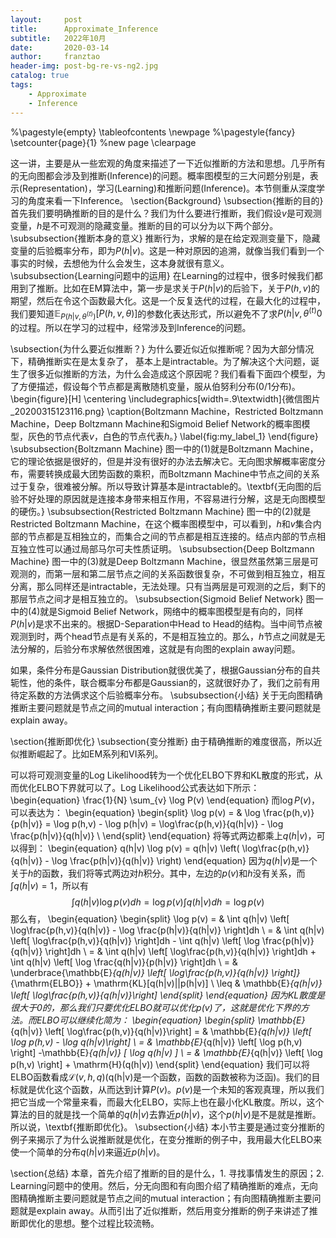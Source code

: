 ```yaml
---
layout:     post
title:      Approximate_Inference
subtitle:   2022年10月
date:       2020-03-14
author:     franztao
header-img: post-bg-re-vs-ng2.jpg
catalog: true
tags:
    - Approximate
    - Inference
---
```


    

%\pagestyle{empty}
\tableofcontents
\newpage
%\pagestyle{fancy}
\setcounter{page}{1} %new page
\clearpage

这一讲，主要是从一些宏观的角度来描述了一下近似推断的方法和思想。几乎所有的无向图都会涉及到推断(Inference)的问题。概率图模型的三大问题分别是，表示(Representation)，学习(Learning)和推断问题(Inference)。本节侧重从深度学习的角度来看一下Inference。
\section{Background}
\subsection{推断的目的}
首先我们要明确推断的目的是什么？我们为什么要进行推断，我们假设$v$是可观测变量，$h$是不可观测的隐藏变量。推断的目的可以分为以下两个部分。
\subsubsection{推断本身的意义}
推断行为，求解的是在给定观测变量下，隐藏变量的后验概率分布，即为$P(h|v)$。这是一种对原因的追溯，就像当我们看到一个事实的时候，去想他为什么会发生，这本身就很有意义。
\subsubsection{Learning问题中的运用}
在Learning的过程中，很多时候我们都用到了推断。比如在EM算法中，第一步是求关于$P(h|v)$的后验下，关于$P(h,v)$的期望，然后在令这个函数最大化。这是一个反复迭代的过程，在最大化的过程中，我们要知道$\mathbb{E}_{P(h|v,\theta^{(t)})}[P(h,v,\theta)]$的参数化表达形式，所以避免不了求$P(h|v,\theta^{(t)}0$的过程。所以在学习的过程中，经常涉及到Inference的问题。

\subsection{为什么要近似推断？}
为什么要近似近似推断呢？因为大部分情况下，精确推断实在是太复杂了，
基本上是intractable。为了解决这个大问题，诞生了很多近似推断的方法，为什么会造成这个原因呢？我们看看下面四个模型，为了方便描述，假设每个节点都是离散随机变量，服从伯努利分布(0/1分布)。
\begin{figure}[H]
    \centering
    \includegraphics[width=.9\textwidth]{微信图片_20200315123116.png}
    \caption{Boltzmann Machine，Restricted Boltzmann Machine，Deep Boltzmann Machine和Sigmoid Belief Network的概率图模型，灰色的节点代表$v$，白色的节点代表$h$。}
    \label{fig:my_label_1}
\end{figure}
\subsubsection{Boltzmann Machine}
图一中的(1)就是Boltzmann Machine，它的理论依据是很好的，但是并没有很好的办法去解决它。无向图求解概率密度分布，需要转换成最大团势函数的乘积，而Boltzmann Machine中节点之间的关系过于复杂，很难被分解。所以导致计算基本是intractable的。\textbf{无向图的后验不好处理的原因就是连接本身带来相互作用，不容易进行分解，这是无向图模型的硬伤。}
\subsubsection{Restricted Boltzmann Machine}
图一中的(2)就是Restricted Boltzmann Machine，在这个概率图模型中，可以看到，$h$和$v$集合内部的节点都是互相独立的，而集合之间的节点都是相互连接的。结点内部的节点相互独立性可以通过局部马尔可夫性质证明。
\subsubsection{Deep Boltzmann Machine}
图一中的(3)就是Deep Boltzmann Machine，很显然虽然第三层是可观测的，而第一层和第二层节点之间的关系函数很复杂，不可做到相互独立，相互分离，那么同样还是intractable，无法处理。只有当两层是可观测的之后，剩下的那层节点之间才是相互独立的。
\subsubsection{Sigmoid Belief Network}
图一中的(4)就是Sigmoid Belief Network，网络中的概率图模型是有向的，同样$P(h|v)$是求不出来的。根据D-Separation中Head to Head的结构。当中间节点被观测到时，两个head节点是有关系的，不是相互独立的。那么，$h$节点之间就是无法分解的，后验分布求解依然很困难，这就是有向图的explain away问题。

如果，条件分布是Gaussian Distribution就很优美了，根据Gaussian分布的自共轭性，他的条件，联合概率分布都是Gaussian的，这就很好办了，我们之前有用待定系数的方法俩求这个后验概率分布。
\subsubsection{小结}
关于无向图精确推断主要问题就是节点之间的mutual interaction；有向图精确推断主要问题就是explain away。

\section{推断即优化}
\subsection{变分推断}
由于精确推断的难度很高，所以近似推断崛起了。比如EM系列和VI系列。

可以将可观测变量的Log Likelihood转为一个优化ELBO下界和KL散度的形式，从而优化ELBO下界就可以了。Log Likelihood公式表达如下所示：
\begin{equation}
    \frac{1}{N} \sum_{v} \log P(v)
\end{equation}
而$\log P(v)$，可以表达为：
\begin{equation}
    \begin{split}
        \log p(v) = & \log \frac{p(h,v)}{p(h|v)}
        = \log p(h,v) - \log p(h|v) 
        = \log\frac{p(h,v)}{q(h|v)} - \log \frac{p(h|v)}{q(h|v)} \\
    \end{split}
\end{equation}
将等式两边都乘上$q(h|v)$，可以得到：
\begin{equation}
    q(h|v) \log p(v) = q(h|v) \left( \log\frac{p(h,v)}{q(h|v)} - \log \frac{p(h|v)}{q(h|v)} \right)
\end{equation}
因为$q(h|v)$是一个关于$h$的函数，我们将等式两边对$h$积分。其中，左边的$p(v)$和$h$没有关系，而$\int q(h|v) =1$，所以有
$$\int q(h|v) \log p(v) dh = \log p(v) \int q(h|v)  dh = \log p(v) $$
那么有，
\begin{equation}
\begin{split}
    \log p(v) = & \int q(h|v) \left[ \log\frac{p(h,v)}{q(h|v)} - \log \frac{p(h|v)}{q(h|v)} \right]dh \\
    = & \int q(h|v) \left[ \log\frac{p(h,v)}{q(h|v)} \right]dh - \int q(h|v) \left[ \log \frac{p(h|v)}{q(h|v)} \right]dh \\
    = & \int q(h|v) \left[ \log\frac{p(h,v)}{q(h|v)} \right]dh + \int q(h|v) \left[ \log \frac{q(h|v)}{p(h|v)} \right]dh \\
    = & \underbrace{\mathbb{E}_{q(h|v)} \left[ \log\frac{p(h,v)}{q(h|v)} \right]}_{\mathrm{ELBO}} + \mathrm{KL}[q(h|v)||p(h|v)] \\
    \leq & \mathbb{E}_{q(h|v)} \left[ \log\frac{p(h,v)}{q(h|v)}\right]
\end{split}
\end{equation}
因为KL散度是很大于0的，那么我们只要优化ELBO就可以优化$p(v)$了，这就是优化下界的方法。而ELBO可以继续化简为：
\begin{equation}
    \begin{split}
        \mathbb{E}_{q(h|v)} \left[ \log\frac{p(h,v)}{q(h|v)}\right] = & \mathbb{E}_{q(h|v)} \left[ \log p(h,v) - \log q(h|v)\right] \\
        = & \mathbb{E}_{q(h|v)} \left[ \log p(h,v) \right] -\mathbb{E}_{q(h|v)} [ \log q(h|v) ] \\
        = & \mathbb{E}_{q(h|v)} \left[ \log p(h,v) \right] + \mathrm{H}(q(h|v))
    \end{split}
\end{equation}
我们可以将ELBO函数看成$\mathcal{L}(v,h,q)$(q(h|v)是一个函数，函数的函数被称为泛函)。我们的目标就是优化这个函数，从而达到计算$P(v)$。$p(v)$是一个未知的客观真理，所以我们把它当成一个常量来看，而最大化ELBO，实际上也在最小化KL散度。所以，这个算法的目的就是找一个简单的$q(h|v)$去靠近$p(h|v)$，这个$p(h|v)$是不是就是推断。所以说，\textbf{推断即优化}。
\subsection{小结}
本小节主要是通过变分推断的例子来揭示了为什么说推断就是优化，在变分推断的例子中，我用最大化ELBO来使一个简单的分布$q(h|v)$来逼近$p(h|v)$。

\section{总结}
本章，首先介绍了推断的目的是什么，1. 寻找事情发生的原因；2. Learning问题中的使用。然后，分无向图和有向图介绍了精确推断的难点，无向图精确推断主要问题就是节点之间的mutual interaction；有向图精确推断主要问题就是explain away。从而引出了近似推断，然后用变分推断的例子来讲述了推断即优化的思想。整个过程比较流畅。








